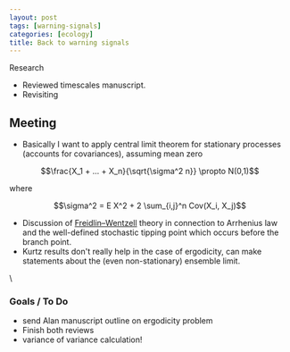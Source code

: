 ```yaml
---
layout: post
tags: [warning-signals]
categories: [ecology]
title: Back to warning signals 
---
```






Research

-   Reviewed timescales manuscript.
-   Revisiting




Meeting
-------

-   Basically I want to apply central limit theorem for stationary
    processes (accounts for covariances), assuming mean zero

$$\frac{X_1 + ... + X_n}{\sqrt{\sigma^2 n}} \propto N(0,1)$$

where

$$\sigma^2 = E X^2 + 2 \sum_{i,j}^n Cov(X_i, X_j)$$

-   Discussion of
    [Freidlin–Wentzell](http://en.wikipedia.org/wiki/Freidlin%E2%80%93Wentzell_theorem "http://en.wikipedia.org/wiki/Freidlin%E2%80%93Wentzell_theorem")
    theory in connection to Arrhenius law and the well-defined
    stochastic tipping point which occurs before the branch point.
-   Kurtz results don't really help in the case of ergodicity, can make
    statements about the (even non-stationary) ensemble limit.

\

### Goals / To Do

-   send Alan manuscript outline on ergodicity problem
-   Finish both reviews
-   variance of variance calculation!
